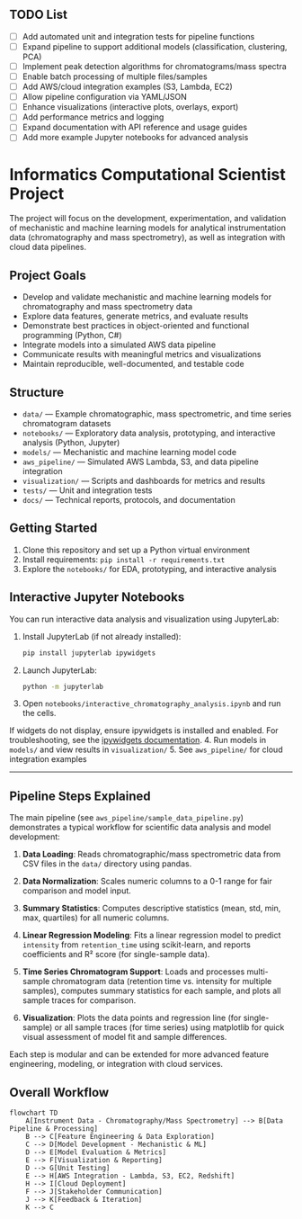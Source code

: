 ## TODO List

- [ ] Add automated unit and integration tests for pipeline functions
- [ ] Expand pipeline to support additional models (classification, clustering, PCA)
- [ ] Implement peak detection algorithms for chromatograms/mass spectra
- [ ] Enable batch processing of multiple files/samples
- [ ] Add AWS/cloud integration examples (S3, Lambda, EC2)
- [ ] Allow pipeline configuration via YAML/JSON
- [ ] Enhance visualizations (interactive plots, overlays, export)
- [ ] Add performance metrics and logging
- [ ] Expand documentation with API reference and usage guides
- [ ] Add more example Jupyter notebooks for advanced analysis
# Informatics Computational Scientist Project

The project will focus on the development, experimentation, and validation of mechanistic and machine learning models for analytical instrumentation data (chromatography and mass spectrometry), as well as integration with cloud data pipelines.

## Project Goals
- Develop and validate mechanistic and machine learning models for chromatography and mass spectrometry data
- Explore data features, generate metrics, and evaluate results
- Demonstrate best practices in object-oriented and functional programming (Python, C#)
- Integrate models into a simulated AWS data pipeline
- Communicate results with meaningful metrics and visualizations
- Maintain reproducible, well-documented, and testable code

## Structure
- `data/` — Example chromatographic, mass spectrometric, and time series chromatogram datasets
- `notebooks/` — Exploratory data analysis, prototyping, and interactive analysis (Python, Jupyter)
- `models/` — Mechanistic and machine learning model code
- `aws_pipeline/` — Simulated AWS Lambda, S3, and data pipeline integration
- `visualization/` — Scripts and dashboards for metrics and results
- `tests/` — Unit and integration tests
- `docs/` — Technical reports, protocols, and documentation

## Getting Started
1. Clone this repository and set up a Python virtual environment
2. Install requirements: `pip install -r requirements.txt`
3. Explore the `notebooks/` for EDA, prototyping, and interactive analysis
## Interactive Jupyter Notebooks

You can run interactive data analysis and visualization using JupyterLab:

1. Install JupyterLab (if not already installed):
	```bash
	pip install jupyterlab ipywidgets
	```
2. Launch JupyterLab:
	```bash
	python -m jupyterlab
	```
3. Open `notebooks/interactive_chromatography_analysis.ipynb` and run the cells.

If widgets do not display, ensure ipywidgets is installed and enabled. For troubleshooting, see the [ipywidgets documentation](https://ipywidgets.readthedocs.io/en/stable/user_install.html).
4. Run models in `models/` and view results in `visualization/`
5. See `aws_pipeline/` for cloud integration examples

---



## Pipeline Steps Explained

The main pipeline (see `aws_pipeline/sample_data_pipeline.py`) demonstrates a typical workflow for scientific data analysis and model development:

1. **Data Loading**: Reads chromatographic/mass spectrometric data from CSV files in the `data/` directory using pandas.
2. **Data Normalization**: Scales numeric columns to a 0-1 range for fair comparison and model input.
3. **Summary Statistics**: Computes descriptive statistics (mean, std, min, max, quartiles) for all numeric columns.

4. **Linear Regression Modeling**: Fits a linear regression model to predict `intensity` from `retention_time` using scikit-learn, and reports coefficients and R² score (for single-sample data).
5. **Time Series Chromatogram Support**: Loads and processes multi-sample chromatogram data (retention time vs. intensity for multiple samples), computes summary statistics for each sample, and plots all sample traces for comparison.
6. **Visualization**: Plots the data points and regression line (for single-sample) or all sample traces (for time series) using matplotlib for quick visual assessment of model fit and sample differences.

Each step is modular and can be extended for more advanced feature engineering, modeling, or integration with cloud services.

## Overall Workflow


```mermaid
flowchart TD
	A[Instrument Data - Chromatography/Mass Spectrometry] --> B[Data Pipeline & Processing]
	B --> C[Feature Engineering & Data Exploration]
	C --> D[Model Development - Mechanistic & ML]
	D --> E[Model Evaluation & Metrics]
	E --> F[Visualization & Reporting]
	D --> G[Unit Testing]
	E --> H[AWS Integration - Lambda, S3, EC2, Redshift]
	H --> I[Cloud Deployment]
	F --> J[Stakeholder Communication]
	J --> K[Feedback & Iteration]
	K --> C
```

